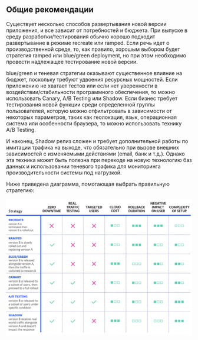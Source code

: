 ## Общие рекомендации
Существует несколько способов развертывания новой версии приложения, и все зависит от потребностей и бюджета. При выпуске в среду разработки/тестирования обычно хорошо подходит развертывание в режиме recreate или ramped. Если речь идет о производственной среде, то, как правило, хорошым выбором будет стратегия ramped или blue/green deployment, но при этом необходимо провести надлежащее тестирование новой версии.

blue/green и теневая стратегии оказывают существенное влияние на бюджет, поскольку требуют удвоения ресурсных мощностей. Если приложению не хватает тестов или если нет уверенности в воздействии/стабильности программного обеспечения, то можно использовать Canary, A/B Testing или Shadow. Если бизнес требует тестирования новой функции среди определенной группы пользователей, которую можно отфильтровать в зависимости от некоторых параметров, таких как геолокация, язык, операционная система или особенности браузера, то можно использовать технику A/B Testing.

И наконец, Shadow релиз сложен и требует дополнительной работы по имитации трафика на выходе, что обязательно при вызове внешних зависимостей с изменяемыми действиями (email, банк и т.д.). Однако эта техника может быть полезна при переходе на новую технологию баз данных и использовании теневого трафика для мониторинга производительности системы под нагрузкой.

Ниже приведена диаграмма, помогающая выбрать правильную стратегию:

![Kubernetes Deployments](./assets/Deployment-Strategies.png)

